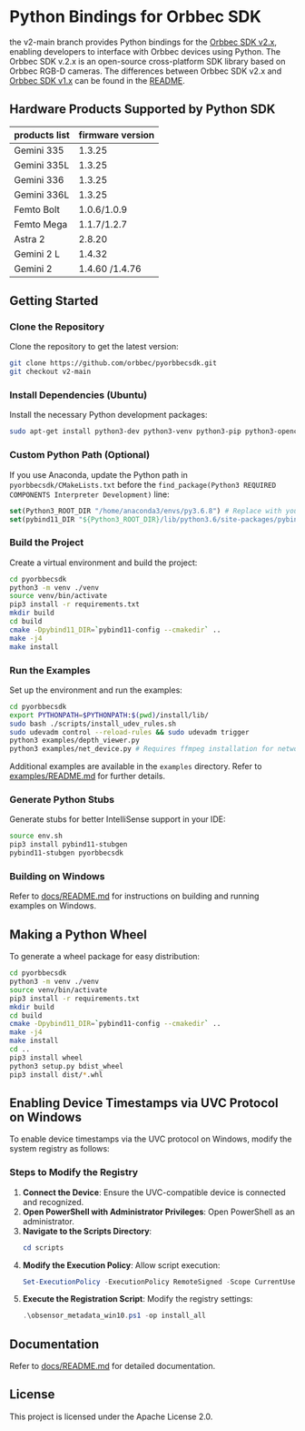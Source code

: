 # Python Bindings for Orbbec SDK

the v2-main branch provides Python bindings for the [Orbbec SDK v2.x](https://github.com/orbbec/OrbbecSDK_v2),  enabling developers to interface with Orbbec devices using Python. The Orbbec SDK v.2.x is an open-source cross-platform SDK library based on Orbbec RGB-D cameras. The differences between Orbbec SDK v2.x and [Orbbec SDK v1.x](https://github.com/orbbec/OrbbecSDK) can be found in the [README](https://github.com/orbbec/OrbbecSDK_v2).

## Hardware Products Supported by Python SDK

| **products list** | **firmware version**        |
| ----------------- | --------------------------- |
| Gemini 335        | 1.3.25                      |
| Gemini 335L       | 1.3.25                      |
| Gemini 336        | 1.3.25                      |
| Gemini 336L       | 1.3.25                      |
| Femto Bolt        | 1.0.6/1.0.9                 |
| Femto Mega        | 1.1.7/1.2.7                 |
| Astra 2           | 2.8.20                      |
| Gemini 2 L        | 1.4.32                      |
| Gemini 2          | 1.4.60 /1.4.76              |


## Getting Started

### Clone the Repository
Clone the repository to get the latest version:
```bash
git clone https://github.com/orbbec/pyorbbecsdk.git
git checkout v2-main
```

### Install Dependencies (Ubuntu)
Install the necessary Python development packages:
```bash
sudo apt-get install python3-dev python3-venv python3-pip python3-opencv
```

### Custom Python Path (Optional)
If you use Anaconda, update the Python path in `pyorbbecsdk/CMakeLists.txt` before the `find_package(Python3 REQUIRED COMPONENTS Interpreter Development)` line:
```cmake
set(Python3_ROOT_DIR "/home/anaconda3/envs/py3.6.8") # Replace with your Python path
set(pybind11_DIR "${Python3_ROOT_DIR}/lib/python3.6/site-packages/pybind11/share/cmake/pybind11") # Replace with your Pybind11 path
```

### Build the Project
Create a virtual environment and build the project:
```bash
cd pyorbbecsdk
python3 -m venv ./venv
source venv/bin/activate
pip3 install -r requirements.txt
mkdir build
cd build
cmake -Dpybind11_DIR=`pybind11-config --cmakedir` ..
make -j4
make install
```

### Run the Examples
Set up the environment and run the examples:
```bash
cd pyorbbecsdk
export PYTHONPATH=$PYTHONPATH:$(pwd)/install/lib/
sudo bash ./scripts/install_udev_rules.sh
sudo udevadm control --reload-rules && sudo udevadm trigger
python3 examples/depth_viewer.py
python3 examples/net_device.py # Requires ffmpeg installation for network devices
```

Additional examples are available in the `examples` directory. Refer to [examples/README.md](examples/README.md) for further details.

### Generate Python Stubs
Generate stubs for better IntelliSense support in your IDE:
```bash
source env.sh
pip3 install pybind11-stubgen
pybind11-stubgen pyorbbecsdk
```

### Building on Windows
Refer to [docs/README.md](docs/README_EN.md) for instructions on building and running examples on Windows.

## Making a Python Wheel
To generate a wheel package for easy distribution:
```bash
cd pyorbbecsdk
python3 -m venv ./venv
source venv/bin/activate
pip3 install -r requirements.txt
mkdir build
cd build
cmake -Dpybind11_DIR=`pybind11-config --cmakedir` ..
make -j4
make install
cd ..
pip3 install wheel
python3 setup.py bdist_wheel
pip3 install dist/*.whl
```

## Enabling Device Timestamps via UVC Protocol on Windows
To enable device timestamps via the UVC protocol on Windows, modify the system registry as follows:

### Steps to Modify the Registry
1. **Connect the Device**: Ensure the UVC-compatible device is connected and recognized.
2. **Open PowerShell with Administrator Privileges**: Open PowerShell as an administrator.
3. **Navigate to the Scripts Directory**:
   ```powershell
   cd scripts
   ```
4. **Modify the Execution Policy**: Allow script execution:
   ```powershell
   Set-ExecutionPolicy -ExecutionPolicy RemoteSigned -Scope CurrentUser
   ```
5. **Execute the Registration Script**: Modify the registry settings:
   ```powershell
   .\obsensor_metadata_win10.ps1 -op install_all
   ```

## Documentation
Refer to [docs/README.md](docs/README_EN.md) for detailed documentation.

## License
This project is licensed under the Apache License 2.0.

